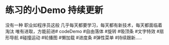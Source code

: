 # 练习的小Demo 持续更新
没有一种 职业如程序员这般 几乎每天都要学习，每天都有新技术，每天都面临着淘汰
唯有进取，方能前进# codeDemo
#自由落体
#旋转
#吸顶条
#文字特效
#扇形导航
#碰撞运动
#轮播图
#懒加载
#进度条
#弹性菜单
#持续跟新.....
